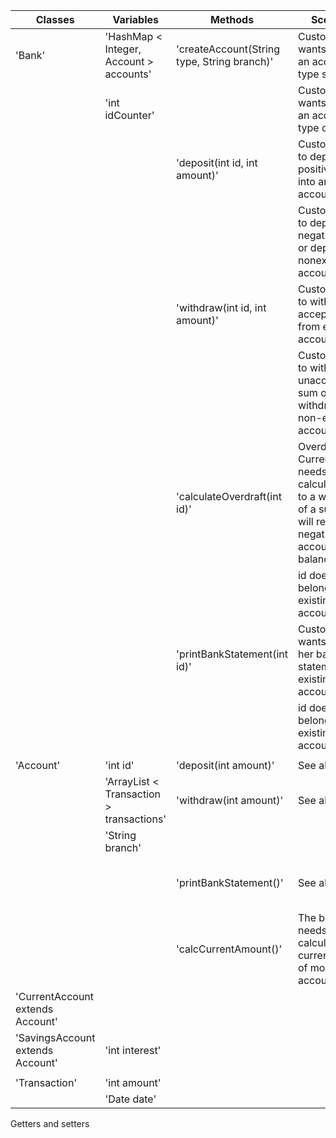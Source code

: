 | Classes                          | Variables                                | Methods                                     | Scenarios                                                                                                                      | Outcomes                                               |
|----------------------------------|------------------------------------------|---------------------------------------------|--------------------------------------------------------------------------------------------------------------------------------|--------------------------------------------------------|
| 'Bank'                           | 'HashMap < Integer, Account > accounts'  | 'createAccount(String type, String branch)' | Customer wants to create an account of type saving                                                                             | Create SavingsAccount and return its id.               |
|                                  | 'int idCounter'                          |                                             | Customer wants to create an account of type current                                                                            | Create CurrentAccount and return its id.               |
|                                  |                                          | 'deposit(int id, int amount)'               | Customer tries to deposit a positive sum into an existing account.                                                             | Create a transaction for that account + return true.   |
|                                  |                                          |                                             | Customer tries to deposit a negative sum or deposit into nonexistent account.                                                  | Return false + print appropriate message.              |
|                                  |                                          | 'withdraw(int id, int amount)'              | Customer tries to withdraw an acceptable sum from existing account.                                                            | Return true and create a transaction for that account. |
|                                  |                                          |                                             | Customer tries to withdraw an unacceptable sum or tries to withdraw from non-existent account.                                 | Return false and print appropriate message             |
|                                  |                                          | 'calculateOverdraft(int id)'                | Overdraft for CurrentAccount needs to be calculated due to a withdrawal of a sum that will result in negative account balance. | Return calculated overdraft.                           |
|                                  |                                          |                                             | id does not belong to an existing account                                                                                      | Return 0 and print appropriate message                 |
|                                  |                                          | 'printBankStatement(int id)'                | Customer wants to see her bank statement from existing account                                                                 | Print transactions from account.                       |
|                                  |                                          |                                             | id does not belong to an existing account                                                                                      | Print that no such account exists.                     |
|                                  |                                          |                                             |                                                                                                                                |                                                        |
| 'Account'                        | 'int id'                                 | 'deposit(int amount)'                       | See above ^                                                                                                                    |                                                        |
|                                  | 'ArrayList < Transaction > transactions' | 'withdraw(int amount)'                      | See above ^                                                                                                                    |                                                        |
|                                  | 'String branch'                          |                                             |                                                                                                                                |                                                        |
|                                  |                                          | 'printBankStatement()'                      | See above ^                                                                                                                    | Format and return list of strings for bank statement   |
|                                  |                                          | 'calcCurrentAmount()'                       | The bank needs to calculate the current amount of money in the account.                                                        | Return the account balance                             |
| 'CurrentAccount extends Account' |                                          |                                             |                                                                                                                                |                                                        |
| 'SavingsAccount extends Account' | 'int interest'                           |                                             |                                                                                                                                |                                                        |
|                                  |                                          |                                             |                                                                                                                                |                                                        |
| 'Transaction'                    | 'int amount'                             |                                             |                                                                                                                                |                                                        |
|                                  | 'Date date'                              |                                             |                                                                                                                                |                                                        |

Getters and setters